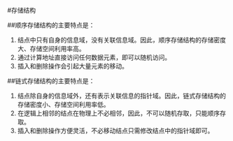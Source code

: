 #存储结构

##顺序存储结构的主要特点是：

1. 结点中只有自身的信息域，没有关联信息域。因此，顺序存储结构的存储密度大、存储空间利用率高。 
2. 通过计算地址直接访问任何数据元素，即可以随机访问。 
3. 插入和删除操作会引起大量元素的移动。

##链式存储结构的主要特点是： 

1. 结点除自身的信息域外，还有表示关联信息的指针域。因此，链式存储结构的存储密度小、存储空间利用率低。 
2. 在逻辑上相邻的结点在物理上不必相邻，因此，不可以随机存取，只能顺序存取。 
3. 插入和删除操作方便灵活，不必移动结点只需修改结点中的指针域即可。